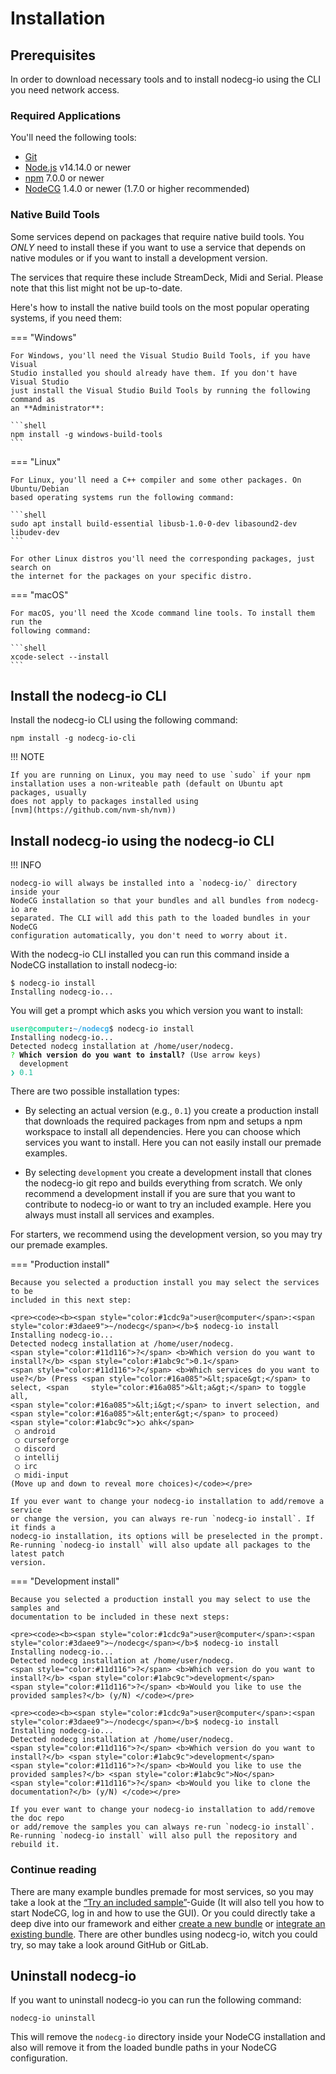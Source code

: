 # Installation

## Prerequisites

In order to download necessary tools and to install nodecg-io using the CLI you
need network access.

### Required Applications

You'll need the following tools:

-   [Git](https://git-scm.com)
-   [Node.js](https://nodejs.org/en/) v14.14.0 or newer
-   [npm](https://www.npmjs.com/get-npm) 7.0.0 or newer
-   [NodeCG](https://nodecg.dev/) 1.4.0 or newer (1.7.0 or higher recommended)

### Native Build Tools

Some services depend on packages that require native build tools. You _ONLY_
need to install these if you want to use a service that depends on native
modules or if you want to install a development version.

The services that require these include StreamDeck, Midi and Serial. Please note
that this list might not be up-to-date.

Here's how to install the native build tools on the most popular operating
systems, if you need them:

=== "Windows"

    For Windows, you'll need the Visual Studio Build Tools, if you have Visual
    Studio installed you should already have them. If you don't have Visual Studio
    just install the Visual Studio Build Tools by running the following command as
    an **Administrator**:

    ```shell
    npm install -g windows-build-tools
    ```

=== "Linux"

    For Linux, you'll need a C++ compiler and some other packages. On Ubuntu/Debian
    based operating systems run the following command:

    ```shell
    sudo apt install build-essential libusb-1.0-0-dev libasound2-dev libudev-dev
    ```

    For other Linux distros you'll need the corresponding packages, just search on
    the internet for the packages on your specific distro.

=== "macOS"

    For macOS, you'll need the Xcode command line tools. To install them run the
    following command:

    ```shell
    xcode-select --install
    ```

## Install the nodecg-io CLI

Install the nodecg-io CLI using the following command:

```shell
npm install -g nodecg-io-cli
```

!!! NOTE

    If you are running on Linux, you may need to use `sudo` if your npm
    installation uses a non-writeable path (default on Ubuntu apt packages, usually
    does not apply to packages installed using
    [nvm](https://github.com/nvm-sh/nvm))

## Install nodecg-io using the nodecg-io CLI

!!! INFO

    nodecg-io will always be installed into a `nodecg-io/` directory inside your
    NodeCG installation so that your bundles and all bundles from nodecg-io are
    separated. The CLI will add this path to the loaded bundles in your NodeCG
    configuration automatically, you don't need to worry about it.

With the nodecg-io CLI installed you can run this command inside a NodeCG
installation to install nodecg-io:

```shell
$ nodecg-io install
Installing nodecg-io...
```

You will get a prompt which asks you which version you want to install:

<pre><code><b><span style="color:#1cdc9a">user@computer</span>:<span   style="color:#3daee9">~/nodecg</span></b>$ nodecg-io install
Installing nodecg-io...
Detected nodecg installation at /home/user/nodecg.
<span style="color:#11d116">?</span> <b>Which version do you want to install?</b> (Use arrow keys) 
  development 
<span style="color:#1abc9c">❯ 0.1</span></code></pre>

There are two possible installation types:

-   By selecting an actual version (e.g., `0.1`) you create a production install
    that downloads the required packages from npm and setups a npm workspace to
    install all dependencies. Here you can choose which services you want to
    install. Here you can not easily install our premade examples.

-   By selecting `development` you create a development install that clones the
    nodecg-io git repo and builds everything from scratch. We only recommend a
    development install if you are sure that you want to contribute to nodecg-io
    or want to try an included example. Here you always must install all
    services and examples.

For starters, we recommend using the development version, so you may try our
premade examples.

=== "Production install"

    Because you selected a production install you may select the services to be
    included in this next step:

    <pre><code><b><span style="color:#1cdc9a">user@computer</span>:<span style="color:#3daee9">~/nodecg</span></b>$ nodecg-io install
    Installing nodecg-io...
    Detected nodecg installation at /home/user/nodecg.
    <span style="color:#11d116">?</span> <b>Which version do you want to install?</b> <span style="color:#1abc9c">0.1</span>
    <span style="color:#11d116">?</span> <b>Which services do you want to use?</b> (Press <span style="color:#16a085">&lt;space&gt;</span> to select, <span     style="color:#16a085">&lt;a&gt;</span> to toggle all,
    <span style="color:#16a085">&lt;i&gt;</span> to invert selection, and <span style="color:#16a085">&lt;enter&gt;</span> to proceed)
    <span style="color:#1abc9c">❯◯ ahk</span>
     ◯ android
     ◯ curseforge
     ◯ discord
     ◯ intellij
     ◯ irc
     ◯ midi-input
    (Move up and down to reveal more choices)</code></pre>

    If you ever want to change your nodecg-io installation to add/remove a service
    or change the version, you can always re-run `nodecg-io install`. If it finds a
    nodecg-io installation, its options will be preselected in the prompt.
    Re-running `nodecg-io install` will also update all packages to the latest patch
    version.

=== "Development install"

    Because you selected a production install you may select to use the samples and
    documentation to be included in these next steps:

    <pre><code><b><span style="color:#1cdc9a">user@computer</span>:<span style="color:#3daee9">~/nodecg</span></b>$ nodecg-io install
    Installing nodecg-io...
    Detected nodecg installation at /home/user/nodecg.
    <span style="color:#11d116">?</span> <b>Which version do you want to install?</b> <span style="color:#1abc9c">development</span>
    <span style="color:#11d116">?</span> <b>Would you like to use the provided samples?</b> (y/N) </code></pre>

    <pre><code><b><span style="color:#1cdc9a">user@computer</span>:<span style="color:#3daee9">~/nodecg</span></b>$ nodecg-io install
    Installing nodecg-io...
    Detected nodecg installation at /home/user/nodecg.
    <span style="color:#11d116">?</span> <b>Which version do you want to install?</b> <span style="color:#1abc9c">development</span>
    <span style="color:#11d116">?</span> <b>Would you like to use the provided samples?</b> <span style="color:#1abc9c">No</span>
    <span style="color:#11d116">?</span> <b>Would you like to clone the documentation?</b> (y/N) </code></pre>

    If you ever want to change your nodecg-io installation to add/remove the doc repo
    or add/remove the samples you can always re-run `nodecg-io install`.
    Re-running `nodecg-io install` will also pull the repository and rebuild it.

### Continue reading

There are many example bundles premade for most services, so you may take a look
at the
[“Try an included sample”](../getting_started/try_example_bundle.md)-Guide (It
will also tell you how to start NodeCG, log in and how to use the GUI). Or you
could directly take a deep dive into our framework and either
[create a new bundle](./create_new_bundle.md) or
[integrate an existing bundle](./existing_bundle.md). There are other bundles
using nodecg-io, witch you could try, so may take a look around GitHub or
GitLab.

## Uninstall nodecg-io

If you want to uninstall nodecg-io you can run the following command:

```shell
nodecg-io uninstall
```

This will remove the `nodecg-io` directory inside your NodeCG installation and
also will remove it from the loaded bundle paths in your NodeCG configuration.
